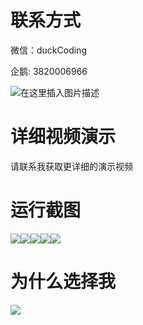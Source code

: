 # 联系方式

微信：duckCoding

企鹅: 3820006966

![在这里插入图片描述](http://upload.cxycsx.vip/91ab4bcb4f2c4c6db86365bb6d6e9c62.jpeg)

# 详细视频演示

请联系我获取更详细的演示视频

# 运行截图

![](http://www.bysj52.com/uploadfile/ueditor/image/202306/%E6%AF%95%E8%AE%BEssm823%E5%9F%BA%E4%BA%8Essm%E7%9A%84%E5%BF%83%E7%90%86%E9%A2%84%E7%BA%A6%E5%92%A8%E8%AF%A2%E7%AE%A1%E7%90%86%E7%B3%BB%E7%BB%9F%E7%9A%84+vue%E6%AF%95%E4%B8%9A%E8%AE%BE%E8%AE%A1/2.png)![](http://www.bysj52.com/uploadfile/ueditor/image/202306/%E6%AF%95%E8%AE%BEssm823%E5%9F%BA%E4%BA%8Essm%E7%9A%84%E5%BF%83%E7%90%86%E9%A2%84%E7%BA%A6%E5%92%A8%E8%AF%A2%E7%AE%A1%E7%90%86%E7%B3%BB%E7%BB%9F%E7%9A%84+vue%E6%AF%95%E4%B8%9A%E8%AE%BE%E8%AE%A1/4.png)![](http://www.bysj52.com/uploadfile/ueditor/image/202306/%E6%AF%95%E8%AE%BEssm823%E5%9F%BA%E4%BA%8Essm%E7%9A%84%E5%BF%83%E7%90%86%E9%A2%84%E7%BA%A6%E5%92%A8%E8%AF%A2%E7%AE%A1%E7%90%86%E7%B3%BB%E7%BB%9F%E7%9A%84+vue%E6%AF%95%E4%B8%9A%E8%AE%BE%E8%AE%A1/3.png)![](http://www.bysj52.com/uploadfile/ueditor/image/202306/%E6%AF%95%E8%AE%BEssm823%E5%9F%BA%E4%BA%8Essm%E7%9A%84%E5%BF%83%E7%90%86%E9%A2%84%E7%BA%A6%E5%92%A8%E8%AF%A2%E7%AE%A1%E7%90%86%E7%B3%BB%E7%BB%9F%E7%9A%84+vue%E6%AF%95%E4%B8%9A%E8%AE%BE%E8%AE%A1/5.png)![](http://www.bysj52.com/uploadfile/ueditor/image/202306/%E6%AF%95%E8%AE%BEssm823%E5%9F%BA%E4%BA%8Essm%E7%9A%84%E5%BF%83%E7%90%86%E9%A2%84%E7%BA%A6%E5%92%A8%E8%AF%A2%E7%AE%A1%E7%90%86%E7%B3%BB%E7%BB%9F%E7%9A%84+vue%E6%AF%95%E4%B8%9A%E8%AE%BE%E8%AE%A1/1.png)

# 为什么选择我

![](http://upload.cxycsx.vip/%E7%A8%8B%E5%BA%8F%E8%AE%BE%E8%AE%A1.png)

